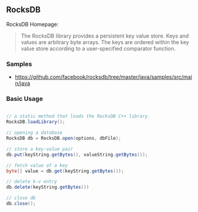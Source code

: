 ## RocksDB
RocksDB Homepage:
> The RocksDB library provides a persistent key value store. Keys and values are arbitrary byte arrays. The keys are ordered within the key value store according to a user-specified comparator function.

### Samples
- https://github.com/facebook/rocksdb/tree/master/java/samples/src/main/java

### Basic Usage
```java

// a static method that loads the RocksDB C++ library.
RocksDB.loadLibrary();

// opening a database
RocksDB db = RocksDB.open(options, dbFile);

// store a key-value pair
db.put(keyString.getBytes(), valueString.getBytes());

// fetch value of a key
byte[] value = db.get(keyString.getBytes());

// delete k-v entry
db.delete(keyString.getBytes())

// close db
db.close();
```
